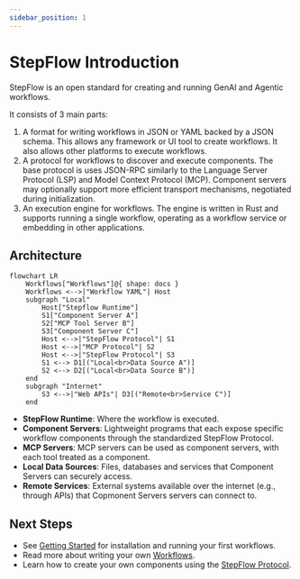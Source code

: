 ```yaml
---
sidebar_position: 1
---
```


# StepFlow Introduction

StepFlow is an open standard for creating and running GenAI and Agentic workflows.

It consists of 3 main parts:

1. A format for writing workflows in JSON or YAML backed by a JSON schema.
    This allows any framework or UI tool to create workflows.
    It also allows other platforms to execute workflows.
2. A protocol for workflows to discover and execute components.
    The base protocol is uses JSON-RPC similarly to the Language Server Protocol (LSP) and Model Context Protocol (MCP).
    Component servers may optionally support more efficient transport mechanisms, negotiated during initialization.
3. An execution engine for workflows.
    The engine is written in Rust and supports running a single workflow, operating as a workflow service or embedding in other applications.

## Architecture

```mermaid
flowchart LR
    Workflows["Workflows"]@{ shape: docs }
    Workflows <-->|"Workflow YAML"| Host
    subgraph "Local"
        Host["Stepflow Runtime"]
        S1["Component Server A"]
        S2["MCP Tool Server B"]
        S3["Component Server C"]
        Host <-->|"StepFlow Protocol"| S1
        Host <-->|"MCP Protocol"| S2
        Host <-->|"StepFlow Protocol"| S3
        S1 <--> D1[("Local<br>Data Source A")]
        S2 <--> D2[("Local<br>Data Source B")]
    end
    subgraph "Internet"
        S3 <-->|"Web APIs"| D3[("Remote<br>Service C")]
    end
```

- **StepFlow Runtime**: Where the workflow is executed.
- **Component Servers**: Lightweight programs that each expose specific workflow components through the standardized StepFlow Protocol.
- **MCP Servers**: MCP servers can be used as component servers, with each tool treated as a component.
- **Local Data Sources**: Files, databases and services that Component Servers can securely access.
- **Remote Services**: External systems available over the internet (e.g., through APIs) that Copmonent Servers servers can connect to.

## Next Steps

* See [Getting Started](./getting_started.md) for installation and running your first workflows.
* Read more about writing your own [Workflows](./workflows/index.md).
* Learn how to create your own components using the [StepFlow Protocol](./protocol/index.md).